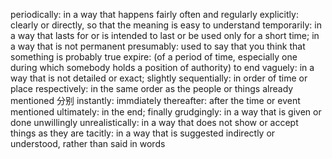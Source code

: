 periodically: in a way that happens fairly often and regularly
explicitly: clearly or directly, so that the meaning is easy to understand
temporarily: in a way that lasts for or is intended to last or be used only for a short time; in a way that is not permanent
presumably: used to say that you think that something is probably true
expire: (of a period of time, especially one during which somebody holds a position of authority) to end
vaguely: in a way that is not detailed or exact; slightly
sequentially: in order of time or place
respectively: in the same order as the people or things already mentioned 分别
instantly: immdiately
thereafter: after the time or event mentioned
ultimately: in the end; finally
grudgingly: in a way that is given or done unwillingly
unrealistically: in a way that does not show or accept things as they are
tacitly: in a way that is suggested indirectly or understood, rather than said in words
